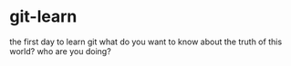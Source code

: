 # git-learn
the first day to learn git
what do you want to know about the truth of this world?
who are you doing?
